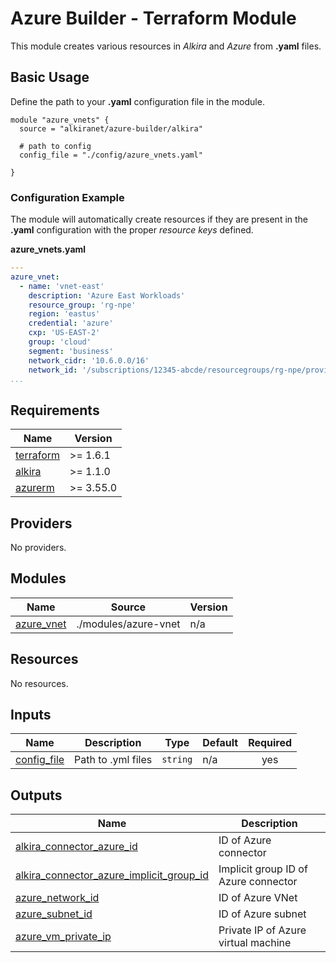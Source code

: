 # Azure Builder - Terraform Module
This module creates various resources in _Alkira_ and _Azure_ from **.yaml** files.

## Basic Usage
Define the path to your **.yaml** configuration file in the module.

```hcl
module "azure_vnets" {
  source = "alkiranet/azure-builder/alkira"
  
  # path to config
  config_file = "./config/azure_vnets.yaml"
  
}
```

### Configuration Example
The module will automatically create resources if they are present in the **.yaml** configuration with the proper _resource keys_ defined.

**azure_vnets.yaml**
```yml
---
azure_vnet:
  - name: 'vnet-east'
    description: 'Azure East Workloads'
    resource_group: 'rg-npe'
    region: 'eastus'
    credential: 'azure'
    cxp: 'US-EAST-2'
    group: 'cloud'
    segment: 'business'
    network_cidr: '10.6.0.0/16'
    network_id: '/subscriptions/12345-abcde/resourcegroups/rg-npe/providers/Microsoft.Network/virtualNetworks/vnet-east-npe'
...
```
<!-- BEGIN_TF_DOCS -->
## Requirements

| Name | Version |
|------|---------|
| <a name="requirement_terraform"></a> [terraform](#requirement\_terraform) | >= 1.6.1 |
| <a name="requirement_alkira"></a> [alkira](#requirement\_alkira) | >= 1.1.0 |
| <a name="requirement_azurerm"></a> [azurerm](#requirement\_azurerm) | >= 3.55.0 |

## Providers

No providers.

## Modules

| Name | Source | Version |
|------|--------|---------|
| <a name="module_azure_vnet"></a> [azure\_vnet](#module\_azure\_vnet) | ./modules/azure-vnet | n/a |

## Resources

No resources.

## Inputs

| Name | Description | Type | Default | Required |
|------|-------------|------|---------|:--------:|
| <a name="input_config_file"></a> [config\_file](#input\_config\_file) | Path to .yml files | `string` | n/a | yes |

## Outputs

| Name | Description |
|------|-------------|
| <a name="output_alkira_connector_azure_id"></a> [alkira\_connector\_azure\_id](#output\_alkira\_connector\_azure\_id) | ID of Azure connector |
| <a name="output_alkira_connector_azure_implicit_group_id"></a> [alkira\_connector\_azure\_implicit\_group\_id](#output\_alkira\_connector\_azure\_implicit\_group\_id) | Implicit group ID of Azure connector |
| <a name="output_azure_network_id"></a> [azure\_network\_id](#output\_azure\_network\_id) | ID of Azure VNet |
| <a name="output_azure_subnet_id"></a> [azure\_subnet\_id](#output\_azure\_subnet\_id) | ID of Azure subnet |
| <a name="output_azure_vm_private_ip"></a> [azure\_vm\_private\_ip](#output\_azure\_vm\_private\_ip) | Private IP of Azure virtual machine |
<!-- END_TF_DOCS -->